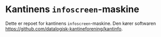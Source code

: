 Kantinens `infoscreen`-maskine
==============================

Dette er repoet for kantinens `infoscreen`-maskine.  Den kører softwaren
<https://github.com/datalogisk-kantineforening/kantinfo>.
